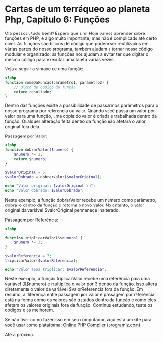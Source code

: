 # Cartas de um terráqueo ao planeta Php, Capitulo 6: Funções

Olá pessoal, tudo bem!? Espero que sim!
Hoje vamos aprender sobre funções em PHP, é algo muito importante, mas não é complicado até certo nível.
As funções são blocos de código que podem ser reutilizados em várias partes do nosso programa, também ajudam a 
tornar nosso código modular e organizado; as funções nos ajudam a evitar ter que digitar o mesmo código para executar uma tarefa várias vezes.

Veja a seguir a sintaxe de uma função:

~~~php
<?php
function nomeDaFuncao(parametro1, parametro2) {
    // Bloco de código da função
    return resultado;
}
~~~

Dentro das funções existe a possibilidade de passarmos parâmetros para o nosso programa por referencia ou valor.
Quando você passa um valor por valor para uma função, uma cópia do valor é criada e trabalhada dentro da função. 
Qualquer alteração feita dentro da função não afetará o valor original fora dela.

Passagem por Valor:

~~~php
<?php
function dobrarValor($numero) {
    $numero *= 2;
    return $numero;
}

$valorOriginal = 5;
$valorDobrado = dobrarValor($valorOriginal);

echo "Valor original: $valorOriginal \n";
echo "Valor dobrado: $valorDobrado";
~~~

Neste exemplo, a função dobrarValor recebe um número como parâmetro, dobra-o dentro da função e retorna o novo valor. 
No entanto, o valor original da variável $valorOriginal permanece inalterado.

Passagem por Referência:

~~~php
<?php

function triplicarValor(&$numero) {
    $numero *= 3;
}

$valorReferencia = 7;
triplicarValor($valorReferencia);

echo "Valor após triplicar: $valorReferencia";
~~~

Neste exemplo, a função triplicarValor recebe uma referência para uma variável (&$numero) e multiplica o valor por 3 dentro da função. 
Isso altera diretamente o valor da variável $valorReferencia fora da função.
Em resumo, a diferença entre passagem por valor e passagem por referência está na forma como os valores são tratados dentro da função e como eles afetam os valores originais fora da função.
Continue estudando, teste os códigos e os melhorem.

Se não tiver como fazer isso em seu computador, aqui está um site para você usar como plataforma: [Online PHP Compiler (programiz.com)](https://www.programiz.com/php/online-compiler/)

Até a próxima.
